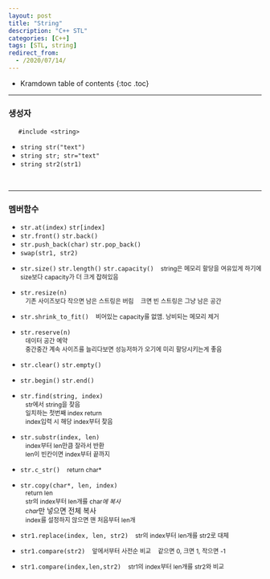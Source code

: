 ```yaml
---
layout: post
title: "String"
description: "C++ STL"
categories: [C++]
tags: [STL, string]
redirect_from:
  - /2020/07/14/
---
```

 <style>
    .margin {
      font-size:12px;
      margin-left:10px;
    }
    .nomargin{
      font-size:12px;
      margin-left:0;
    }
    .space{
      margin:-8px 0;
    }
  </style>
* Kramdown table of contents
{:toc .toc}    

-----------------------

### 생성자

&nbsp;&nbsp;&nbsp;&nbsp;  `#include <string>`

* `string str("text")`
* `string str; str="text"`
* `string str2(str1)`    

<br/>

---------------------

### 멤버함수

* `str.at(index)` `str[index]`     
* `str.front()` `str.back()`
* `str.push_back(char)` `str.pop_back()`
* `swap(str1, str2)`

<span class="space"></span>

* `str.size()` `str.length()` `str.capacity()`
<span class="margin">string은 메모리 할당을 여유있게 하기에 size보다 capacity가 더 크게 잡혀있음</span>    

* `str.resize(n)`   
<span class="margin">기존 사이즈보다 작으면 남은 스트링은 버림</span>
<span class="margin">크면 빈 스트링은 그냥 남은 공간</span>

* `str.shrink_to_fit()` <span class="margin">비어있는 capacity를 없앰. 낭비되는 메모리 제거</span>    

* `str.reserve(n)`   
<span class="margin">데이터 공간 예약 </span>   
<span class="margin">중간중간 계속 사이즈를 늘리다보면 성능저하가 오기에 미리 할당시키는게 좋음</span>    

<span class="space"></span>

* `str.clear()` `str.empty()`   
* `str.begin()` `str.end()`     
* `str.find(string, index)`     
<span class="margin">str에서 string을 찾음</span>  
<span class="margin">일치하는 첫번째 index return</span>  
<span class="margin">index입력 시 해당 index부터 찾음</span>  

* `str.substr(index, len)`     
<span class="margin"> index부터 len만큼 잘라서 반환</span>    
<span class="margin"> len이 빈칸이면 index부터 끝까지</span>    

* `str.c_str()` <span class="margin"> return char*</span>  

* `str.copy(char*, len, index)`  
<span class="margin">return len</span>      
<span class="margin">str의 index부터 len개를 char*에 복사</span>     
<span class="margin">char*만 넣으면 전체 복사</span>     
<span class="margin">index를 설정하지 않으면 맨 처음부터 len개</span>  

* `str1.replace(index, len, str2)`     <span class="margin">str의 index부터 len개를 str2로 대체</span>

<span class="space"></span>

* `str1.compare(str2)`
<span class="margin">앞에서부터 사전순 비교</span>
<span class="margin">같으면 0, 크면 1, 작으면 -1</span>    


* `str1.compare(index,len,str2)`
<span class="margin">str1의 index부터 len개를 str2와 비교</span>  

<br>
